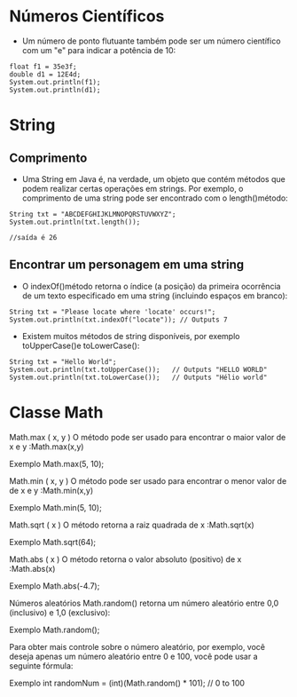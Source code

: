 # Números Científicos 

* Um número de ponto flutuante também pode ser um número científico com um "e" para indicar a potência de 10:

~~~
float f1 = 35e3f;
double d1 = 12E4d;
System.out.println(f1);
System.out.println(d1);
~~~
# String

## Comprimento

* Uma String em Java é, na verdade, um objeto que contém métodos que podem realizar certas operações em strings. Por exemplo, o comprimento de uma string pode ser encontrado com o length()método:

~~~
String txt = "ABCDEFGHIJKLMNOPQRSTUVWXYZ";
System.out.println(txt.length());

//saída é 26
~~~

## Encontrar um personagem em uma string

* O indexOf()método retorna o índice (a posição) da primeira ocorrência de um texto especificado em uma string (incluindo espaços em branco):

~~~
String txt = "Please locate where 'locate' occurs!";
System.out.println(txt.indexOf("locate")); // Outputs 7
~~~
* Existem muitos métodos de string disponíveis, por exemplo toUpperCase()e toLowerCase():
~~~
String txt = "Hello World";
System.out.println(txt.toUpperCase());   // Outputs "HELLO WORLD"
System.out.println(txt.toLowerCase());   // Outputs "Hélio world"
~~~

# Classe Math

Math.max ( x, y )
O método pode ser usado para encontrar o maior valor de x e y :Math.max(x,y)

Exemplo
Math.max(5, 10);

Math.min ( x, y )
O método pode ser usado para encontrar o menor valor de de x e y :Math.min(x,y)

Exemplo
Math.min(5, 10);

Math.sqrt ( x )
O método retorna a raiz quadrada de x :Math.sqrt(x)

Exemplo
Math.sqrt(64);

Math.abs ( x )
O método retorna o valor absoluto (positivo) de x :Math.abs(x)

Exemplo
Math.abs(-4.7);

Números aleatórios
Math.random() retorna um número aleatório entre 0,0 (inclusivo) e 1,0 (exclusivo):

Exemplo
Math.random();

Para obter mais controle sobre o número aleatório, por exemplo, você deseja apenas um número aleatório entre 0 e 100, você pode usar a seguinte fórmula:

Exemplo
int randomNum = (int)(Math.random() * 101);  // 0 to 100
